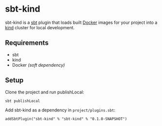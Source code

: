 sbt-kind
========
sbt-kind is a [sbt][sbt] plugin that loads built [Docker][docker] images for your project into a [kind][kind] cluster for local development.

Requirements
------------
* sbt
* kind
* Docker _(soft dependency)_

Setup
-----

Clone the project and run publishLocal:

```text
sbt publishLocal
```

Add sbt-kind as a dependency in `project/plugins.sbt`:

```text
addSbtPlugin("sbt-kind" % "sbt-kind" % "0.1.0-SNAPSHOT")
```

[docker]: https://www.docker.com/
[sbt]: http://www.scala-sbt.org/
[kind]: https://kind.sigs.k8s.io/